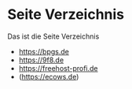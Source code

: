 # Seite Verzeichnis

Das ist die Seite Verzeichnis

* https://bpgs.de
* https://9f8.de
* https://freehost-profi.de
* (https://ecows.de)

